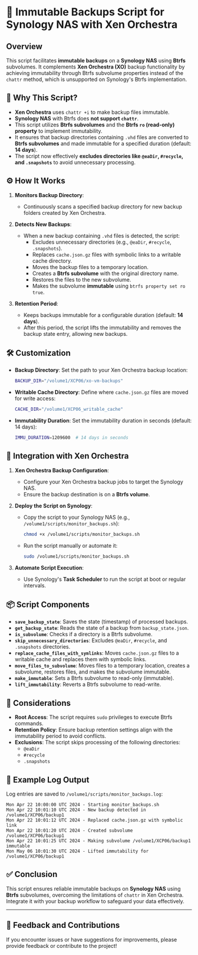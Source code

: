 # 📄 Immutable Backups Script for Synology NAS with Xen Orchestra

## Overview

This script facilitates **immutable backups** on a **Synology NAS** using **Btrfs** subvolumes. It complements **Xen Orchestra (XO)** backup functionality by achieving immutability through Btrfs subvolume properties instead of the `chattr` method, which is unsupported on Synology's Btrfs implementation.

## 📝 Why This Script?

- **Xen Orchestra** uses `chattr +i` to make backup files immutable.
- **Synology NAS** with Btrfs does **not support `chattr`**.
- This script utilizes **Btrfs subvolumes** and the **Btrfs `ro` (read-only) property** to implement immutability.
- It ensures that backup directories containing `.vhd` files are converted to **Btrfs subvolumes** and made immutable for a specified duration (default: **14 days**).
- The script now effectively **excludes directories like `@eaDir`, `#recycle`, and `.snapshots`** to avoid unnecessary processing.

## ⚙️ How It Works

1. **Monitors Backup Directory**:
   - Continuously scans a specified backup directory for new backup folders created by Xen Orchestra.

2. **Detects New Backups**:
   - When a new backup containing `.vhd` files is detected, the script:
     - Excludes unnecessary directories (e.g., `@eaDir`, `#recycle`, `.snapshots`).
     - Replaces `cache.json.gz` files with symbolic links to a writable cache directory.
     - Moves the backup files to a temporary location.
     - Creates a **Btrfs subvolume** with the original directory name.
     - Restores the files to the new subvolume.
     - Makes the subvolume **immutable** using `btrfs property set ro true`.

3. **Retention Period**:
   - Keeps backups immutable for a configurable duration (default: **14 days**).
   - After this period, the script lifts the immutability and removes the backup state entry, allowing new backups.

## 🛠️ Customization

- **Backup Directory**:
  Set the path to your Xen Orchestra backup location:
  ```bash
  BACKUP_DIR="/volume1/XCP06/xo-vm-backups"
  ```

- **Writable Cache Directory**:
  Define where `cache.json.gz` files are moved for write access:
  ```bash
  CACHE_DIR="/volume1/XCP06_writable_cache"
  ```

- **Immutability Duration**:
  Set the immutability duration in seconds (default: 14 days):
  ```bash
  IMMU_DURATION=1209600  # 14 days in seconds
  ```

## 🔗 Integration with Xen Orchestra

1. **Xen Orchestra Backup Configuration**:
   - Configure your Xen Orchestra backup jobs to target the Synology NAS.
   - Ensure the backup destination is on a **Btrfs volume**.

2. **Deploy the Script on Synology**:
   - Copy the script to your Synology NAS (e.g., `/volume1/scripts/monitor_backups.sh`):
     ```bash
     chmod +x /volume1/scripts/monitor_backups.sh
     ```
   - Run the script manually or automate it:
     ```bash
     sudo /volume1/scripts/monitor_backups.sh
     ```

3. **Automate Script Execution**:
   - Use Synology's **Task Scheduler** to run the script at boot or regular intervals.

## 📦 Script Components

- **`save_backup_state`**: Saves the state (timestamp) of processed backups.
- **`get_backup_state`**: Reads the state of a backup from `backup_state.json`.
- **`is_subvolume`**: Checks if a directory is a Btrfs subvolume.
- **`skip_unnecessary_directories`**: Excludes `@eaDir`, `#recycle`, and `.snapshots` directories.
- **`replace_cache_files_with_symlinks`**: Moves `cache.json.gz` files to a writable cache and replaces them with symbolic links.
- **`move_files_to_subvolume`**: Moves files to a temporary location, creates a subvolume, restores files, and makes the subvolume immutable.
- **`make_immutable`**: Sets a Btrfs subvolume to read-only (immutable).
- **`lift_immutability`**: Reverts a Btrfs subvolume to read-write.

## 🚨 Considerations

- **Root Access**: The script requires `sudo` privileges to execute Btrfs commands.
- **Retention Policy**: Ensure backup retention settings align with the immutability period to avoid conflicts.
- **Exclusions**: The script skips processing of the following directories:
  - `@eaDir`
  - `#recycle`
  - `.snapshots`

## 📝 Example Log Output

Log entries are saved to `/volume1/scripts/monitor_backups.log`:

```
Mon Apr 22 10:00:00 UTC 2024 - Starting monitor_backups.sh
Mon Apr 22 10:01:10 UTC 2024 - New backup detected in /volume1/XCP06/backup1
Mon Apr 22 10:01:12 UTC 2024 - Replaced cache.json.gz with symbolic link
Mon Apr 22 10:01:20 UTC 2024 - Created subvolume /volume1/XCP06/backup1
Mon Apr 22 10:01:25 UTC 2024 - Making subvolume /volume1/XCP06/backup1 immutable
Mon May 06 10:01:30 UTC 2024 - Lifted immutability for /volume1/XCP06/backup1
```

## ✅ Conclusion

This script ensures reliable immutable backups on **Synology NAS** using **Btrfs** subvolumes, overcoming the limitations of `chattr` in Xen Orchestra. Integrate it with your backup workflow to safeguard your data effectively.

---

## 📢 Feedback and Contributions

If you encounter issues or have suggestions for improvements, please provide feedback or contribute to the project!

